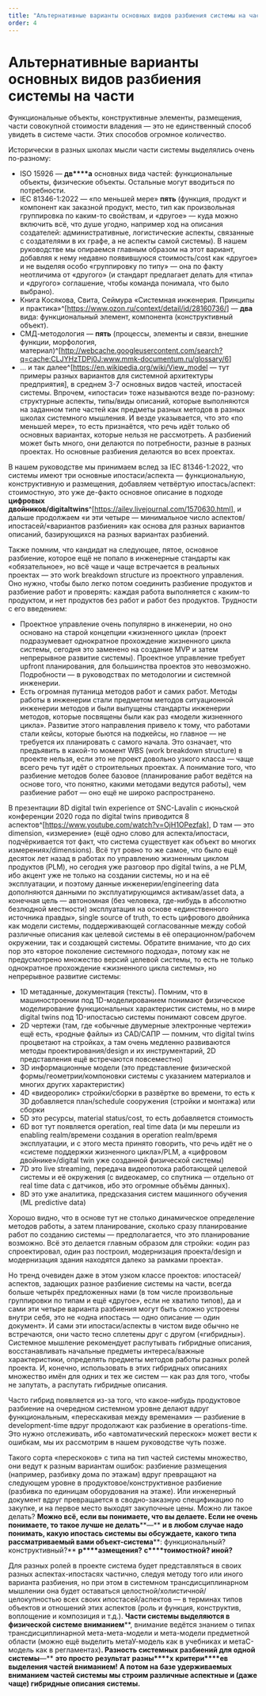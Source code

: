 ```yaml
---
title: "Альтернативные варианты основных видов разбиения системы на части"
order: 4
---
```


# Альтернативные варианты основных видов разбиения системы на части

Функциональные объекты, конструктивные элементы, размещения, части совокупной стоимости владения — это не единственный способ увидеть в системе части. Этих способов огромное количество.

Исторически в разных школах мысли части системы выделялись очень по-разному:

* ISO 15926 — **дв****а** основных вида частей: функциональные объекты, физические объекты. Остальные могут вводиться по потребности.
* IEC 81346-1:2022 — «по меньшей мере» **пять** (функция, продукт и компонент как заказной продукт, место, тип как произвольная группировка по каким-то свойствам, и «другое» — куда можно включить всё, что душе угодно, например ход на описания создателей: административные, логистические аспекты, связанные с создателями в их графе, а не аспекты самой системы). В нашем руководстве мы опираемся главным образом на этот вариант, добавляя к нему недавно появившуюся стоимость/cost как «другое» и не выделяя особо «группировку по типу» — она по факту неотличима от «другого» (и стандарт предлагает делать для «типа» и «другого» соглашение, чтобы команда понимала, что было выбрано).
* Книга Косякова, Свита, Сеймура «Системная инженерия. Принципы и практика»^[<https://www.ozon.ru/context/detail/id/28160736/>] — **два** вида: функциональный элемент, компонента (конструктивный объект).
* СМД-методология — **пять** (процессы, элементы и связи, внешние функции, морфология, материал)^[<http://webcache.googleusercontent.com/search?q=cache:CLJYHzTDPj0J:www.mmk-documentum.ru/glossary/6>]
* … и так далее^[<https://en.wikipedia.org/wiki/View_model> — тут примеры разных вариантов для системной архитектуры предприятия], в среднем 3-7 основных видов частей, ипостасей системы. Впрочем, «ипостаси» тоже называются везде по-разному: структурные аспекты, типы/виды описаний, которые выполняются на заданном типе частей как предметы разных методов в разных школах системного мышления. И везде указывается, что это «по меньшей мере», то есть признаётся, что речь идёт только об основных вариантах, которые нельзя не рассмотреть. А разбиений может быть много, они делаются по потребности, разные в разных проектах. Но основные разбиения делаются во всех проектах.

В нашем руководстве мы принимаем вслед за IEC 81346-1:2022, что системы имеют три основные ипостаси/аспекта — функциональную, конструктивную и размещения, добавляем четвёртую ипостась/аспект: стоимостную, это уже де-факто основное описание в подходе **цифровых двойников/****digital****twins**^[<https://ailev.livejournal.com/1570630.html>], и дальше продолжаем «и эти четыре — минимальное число аспектов/ипостасей/«вариантов разбиения» как основа для разных вариантов описаний, базирующихся на разных вариантах разбиений.

Также помним, что кандидат на следующее, пятое, основное разбиение, которое ещё не попало в инженерные стандарты как «обязательное», но всё чаще и чаще встречается в реальных проектах — это work breakdown structure из проектного управления. Оно нужно, чтобы было легко потом соединить разбиение продуктов и разбиение работ и проверять: каждая работа выполняется с каким-то продуктом, и нет продуктов без работ и работ без продуктов. Трудности с его введением:

* Проектное управление очень популярно в инженерии, но оно основано на старой концепции «жизненного цикла» (проект подразумевает однократное прохождение жизненного цикла системы, сегодня это заменено на создание MVP и затем непрерывное развитие системы). Проектное управление требует upfront планирования, для большинства проектов это невозможно. Подробности — в руководствах по методологии и системной инженерии.
* Есть огромная путаница методов работ и самих работ. Методы работы в инженерии стали предметом методов ситуационной инженерии методов и были выпущены стандарты инженерии методов, которые посвящены были как раз «модели жизненного цикла». Развитие этого направления привело к тому, что работами стали кейсы, которые бьются на подкейсы, но главное — не требуется их планировать с самого начала. Это означает, что предъявить в какой-то момент WBS (work breakdown structure) в проекте нельзя, если это не проект довольно узкого класса — чаще всего речь тут идёт о строительных проектах. А понимание того, что разбиение методов более базовое (планирование работ ведётся на основе того, что понятно, какими методами ведутся работы), чем разбиение работ — оно ещё не широко распространено.

В презентации 8D digital twin experience от SNC-Lavalin с июньской конференции 2020 года по digital twins приводится 8 аспектов^[<https://www.youtube.com/watch?v=OjH1OPezfak>], D там — это dimension, «измерение» (ещё одно слово для аспекта/ипостаси, подчёркивается тот факт, что система существует как объект во многих измерениях/dimensions). Всё тут ровно то же самое, что было ещё десяток лет назад в работах по управлению жизненным циклом продуктов (PLM), но сегодня уже разговор про digital twins, а не PLM, ибо акцент уже не только на создании системы, но и на её эксплуатации, и поэтому данные инженерии/engineering data дополняются данными по эксплуатирующимся активам/asset data, а конечная цель — автономная (без человека, где-нибудь в абсолютно безлюдной местности) эксплуатация на основе «единственного источника правды», single source of truth, то есть цифрового двойника как модели системы, поддерживающей согласованные между собой различные описания как целевой системы в её операционном/рабочем окружении, так и создающей системы. Обратите внимание, что до сих пор это «второе поколение системного подхода», потому как не предусмотрено множество версий целевой системы, то есть не только однократное прохождение «жизненного цикла системы», но непрерывное развитие системы:

* 1D метаданные, документация (тексты). Помним, что в машиностроении под 1D-моделированием понимают физическое моделирование функциональных характеристик системы, но в мире digital twins под 1D-ипостасью системы понимают совсем другое.
* 2D чертежи (там, где «обычные двумерные электронные чертежи» ещё есть, «родные файлы» из CAD/САПР — помним, что digital twins процветают на стройках, а там очень медленно развиваются методы проектирования/design и их инструментарий, 2D представления ещё встречаются повсеместно)
* 3D информационные модели (это представление физической формы/геометрии/компоновки системы с указанием материалов и многих других характеристик)
* 4D «видеоролик» стройки/сборки в развёртке во времени, то есть к 3D добавляется план/schedule сооружения (стройки и монтажа) или сборки
* 5D это ресурсы, material status/cost, то есть добавляется стоимость
* 6D вот тут появляется operation, real time data (и мы перешли из enabling realm/времени создания в operation realm/время эксплуатации, и с этого места принято говорить, что речь идёт не о «системе поддержки жизненного цикла»/PLM, а «цифровом двойнике»/digital twin уже созданной физической системы)
* 7D это live streaming, передача видеопотока работающей целевой системы и её окружения (с видеокамер, со спутника — отдельно от real time data с датчиков, ибо это огромные объёмы данных).
* 8D это уже аналитика, предсказания систем машинного обучения (ML predictive data)

Хорошо видно, что в основе тут не столько динамическое определение методов работы, а затем планирование, сколько сразу планирование работ по созданию системы — предполагается, что это планирование возможно. Всё это делается главным образом для стройки: «один раз спроектировал, один раз построил, модернизация проекта/design и модернизация здания находятся далеко за рамками проекта».

Но тренд очевиден даже в этом узком классе проектов: ипостасей/аспектов, задающих разное разбиение системы на части, всегда больше четырёх предложенных нами (в том числе произвольные группировки по типам и ещё «другое», если не хватило типов), да и сами эти четыре варианта разбиения могут быть сложно устроены внутри себя, это не «одна ипостась — одно описание — один документ». И сами эти ипостаси/аспекты в чистом виде обычно не встречаются, они часто тесно сплетены друг с другом («гибридны»). Системное мышление рекомендует распутывать гибридные описания, восстанавливать начальные предметы интереса/важные характеристики, определять предметы методов работы разных ролей проекта. И, конечно, использовать в этих гибридных описаниях множество имён для одних и тех же систем — как раз для того, чтобы не запутать, а распутать гибридные описания.

Часто гибрид появляется из-за того, что какое-нибудь продуктовое разбиение на очередном системном уровне делают вдруг функциональным, «перескакивая между временами» — разбиение в development-time вдруг продолжают как разбиение в operations-time. Это нужно отслеживать, ибо «автоматический перескок» может вести к ошибкам, мы их рассмотрим в нашем руководстве чуть позже.

Такого сорта «перескоков» с типа на тип частей системы множество, они ведут к разным вариантам ошибок: разбиение размещения (например, разбивку дома по этажам) вдруг превращают на следующем уровне в продуктовое/конструктивное разбиение (разбивка по единицам оборудования на этаже). Или инженерный документ вдруг превращается в сводно-заказную спецификацию по закупке, и на первое место выходят закупочные цены. Можно ли такое делать? **Можно всё, если вы понимаете, что вы делаете. Если не очень понимаете, то такое лучше не делать****—** **и в любом случае надо понимать, какую ипостась системы вы обсуждаете, какого типа рассматриваемый вами объект-система****: функциональный? конструктивный?** **р****азмещения?** **с****тоимостной? иной?**

Для разных ролей в проекте система будет представляться в своих разных аспектах-ипостасях частично, следуя методу того или иного варианта разбиения, но при этом в системном трансдисциплинарном мышлении она будет оставаться целостной/холистичной/целокупностью всех своих ипостасей/аспектов — в терминах типов объектов и отношений этих аспектов (роль и функция, конструктив, воплощение и композиция и т.д.). **Части системы выделяются в физической системе вниманием****, внимание ведётся знанием о типах трансдисциплинарной мета-мета-модели и мета-модели предметной области (можно ещё выделить метаУ-модель как в учебниках и метаС-модель как в регламентах)****. Разность системных разбиений для одной системы****—** **это просто** **результат** **разны****х** **критери****ев** **выделения частей вниманием!** **А потом на базе удерживаемых вниманием частей системы мы строим различные аспектные и (даже чаще) гибридные описания системы.**